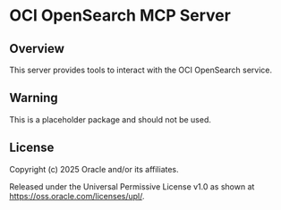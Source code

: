 # OCI OpenSearch MCP Server

## Overview
This server provides tools to interact with the OCI OpenSearch service.

## Warning
This is a placeholder package and should not be used.

## License
Copyright (c) 2025 Oracle and/or its affiliates.

Released under the Universal Permissive License v1.0 as shown at
https://oss.oracle.com/licenses/upl/.

